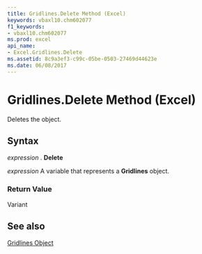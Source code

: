 ```yaml
---
title: Gridlines.Delete Method (Excel)
keywords: vbaxl10.chm602077
f1_keywords:
- vbaxl10.chm602077
ms.prod: excel
api_name:
- Excel.Gridlines.Delete
ms.assetid: 8c9a3ef3-c99c-05be-0503-27469d44623e
ms.date: 06/08/2017
---
```



# Gridlines.Delete Method (Excel)

Deletes the object.


## Syntax

 _expression_ . **Delete**

 _expression_ A variable that represents a **Gridlines** object.


### Return Value

Variant


## See also


[Gridlines Object](Excel.Gridlines(objec).md)

